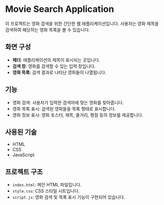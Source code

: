 # Movie Search Application

이 프로젝트는 영화 검색을 위한 간단한 웹 애플리케이션입니다. 사용자는 영화 제목을 검색하여 해당하는 영화 목록을 볼 수 있습니다.

## 화면 구성

- **헤더**: 애플리케이션의 제목이 표시되는 곳입니다.
- **검색 창**: 영화를 검색할 수 있는 입력 창입니다.
- **영화 목록**: 검색 결과로 나타난 영화들이 나열됩니다.

## 기능

- 영화 검색: 사용자가 입력한 검색어에 맞는 영화를 찾아줍니다.
- 영화 목록 표시: 검색된 영화들을 목록 형태로 표시합니다.
- 영화 정보 표시: 영화 포스터, 제목, 줄거리, 평점 등의 정보를 제공합니다.

## 사용된 기술

- HTML
- CSS
- JavaScript

## 프로젝트 구조

- `index.html`: 메인 HTML 파일입니다.
- `style.css`: CSS 스타일 시트입니다.
- `script.js`: 영화 검색 및 목록 표시 기능이 구현되어 있습니다.
